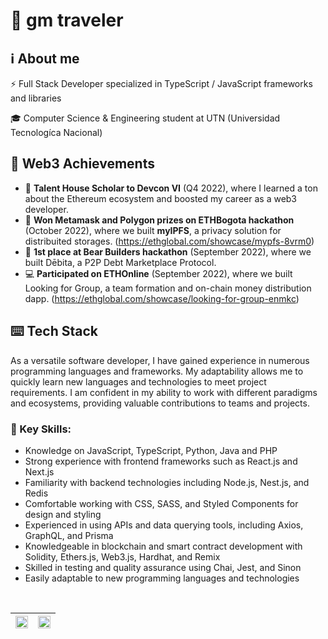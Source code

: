 # 👋 gm traveler

## ℹ️ About me

⚡ Full Stack Developer specialized in TypeScript / JavaScript frameworks and libraries

🎓 Computer Science & Engineering student at UTN (Universidad Tecnologíca Nacional)

## 🏅 Web3 Achievements

* 🦄 **Talent House Scholar to Devcon VI** (Q4 2022), where I learned a ton about the Ethereum ecosystem and boosted my career as a web3 developer.
* 🥈 **Won Metamask and Polygon prizes on ETHBogota hackathon** (October 2022), where we built **myIPFS**, a privacy solution for distribuited storages. 	(https://ethglobal.com/showcase/mypfs-8vrm0)
* 🥇 **1st place at Bear Builders hackathon** (September 2022),  where we built Dēbita, a P2P Debt Marketplace Protocol.
* 💻 **Participated on ETHOnline** (September 2022), where we built Looking for Group, a team formation and on-chain money distribution dapp. (https://ethglobal.com/showcase/looking-for-group-enmkc)


## ⌨️ Tech Stack
As a versatile software developer, I have gained experience in numerous programming languages and frameworks. My adaptability allows me to quickly learn new languages and technologies to meet project requirements. I am confident in my ability to work with different paradigms and ecosystems, providing valuable contributions to teams and projects.

### 🔑 Key Skills:

* Knowledge on JavaScript, TypeScript, Python, Java and PHP
* Strong experience with frontend frameworks such as React.js and Next.js
* Familiarity with backend technologies including Node.js, Nest.js, and Redis
* Comfortable working with CSS, SASS, and Styled Components for design and styling
* Experienced in using APIs and data querying tools, including Axios, GraphQL, and Prisma
* Knowledgeable in blockchain and smart contract development with Solidity, Ethers.js, Web3.js, Hardhat, and Remix
* Skilled in testing and quality assurance using Chai, Jest, and Sinon
* Easily adaptable to new programming languages and technologies

<br/>

<table>
	<thead>
		<th>
			<img align="center" src="https://streak-stats.demolab.com/?user=Esteban-V&hide_border=true&mode=weekly"style="max-width: 100%; width: 100%;">
		</th>
		<th>
			<img align="center" src="https://github-readme-stats.vercel.app/api/top-langs/?username=Esteban-V&theme=buefy&hide_border=true" style="width: 100%; max-width: 100%;">
		</th>
	</thead>
</table>
